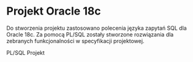 # Projekt Oracle 18c

Do stworzenia projektu zastosowano polecenia języka zapytań SQL dla Oracle 18c.
Za pomocą PL/SQL zostały stworzone rozwiązania dla zebranych funkcjonalności w specyfikacji projektowej. 


PL/SQL Projekt 
